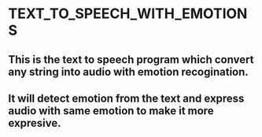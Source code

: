 # TEXT_TO_SPEECH_WITH_EMOTIONS

## This is the text to speech program which convert any string into audio with emotion recogination.
## It will detect emotion from the text and express audio with same emotion to make it more expresive.
